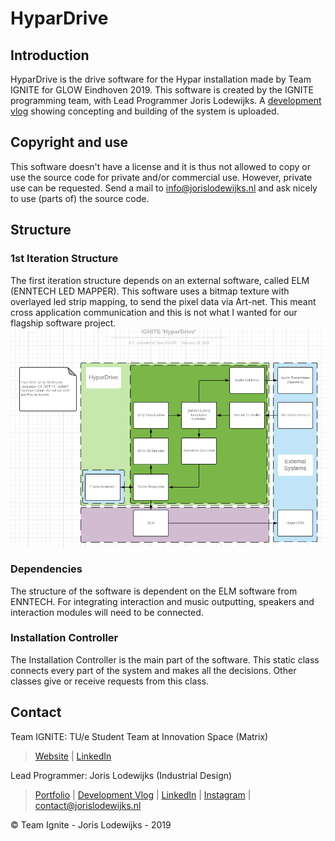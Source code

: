 # HyparDrive

## Introduction
HyparDrive is the drive software for the Hypar installation made by Team IGNITE for GLOW Eindhoven 2019. This software is created by the IGNITE programming team, with Lead Programmer Joris Lodewijks. A [development vlog](https://www.youtube.com/channel/UC_aMt1voKEiOnQGPngewUEA) showing concepting and building of the system is uploaded.

## Copyright and use
This software doesn't have a license and it is thus not allowed to copy or use the source code for private and/or commercial use. However, private use can be requested. Send a mail to info@jorislodewijks.nl and ask nicely to use (parts of) the source code.

## Structure
### 1st Iteration Structure
The first iteration structure depends on an external software, called ELM (ENNTECH LED MAPPER). This software uses a bitmap texture with overlayed led strip mapping, to send the pixel data via Art-net. This meant cross application communication and this is not what I wanted for our flagship software project.
![Image of HyperDrive Structure](https://github.com/ScrambledFox/HyparDrive/blob/master/Images/HyparDrive.PNG)

### Dependencies
The structure of the software is dependent on the ELM software from ENNTECH. For integrating interaction and music outputting, speakers and interaction modules will need to be connected.

### Installation Controller
The Installation Controller is the main part of the software. This static class connects every part of the system and makes all the decisions. Other classes give or receive requests from this class.

## Contact
Team IGNITE: TU/e Student Team at Innovation Space (Matrix)
> [Website](http://www.teamignite.nl/) |
> [LinkedIn](https://www.linkedin.com/company/team-ignite/)

Lead Programmer: Joris Lodewijks (Industrial Design)
> [Portfolio](http://lodewijks.design/) |
> [Development Vlog](https://www.youtube.com/channel/UC_aMt1voKEiOnQGPngewUEA) |
> [LinkedIn](https://www.linkedin.com/in/jorislodewijks/) |
> [Instagram](https://www.instagram.com/jorislodewijks/) |
> contact@jorislodewijks.nl

© Team Ignite - Joris Lodewijks - 2019
